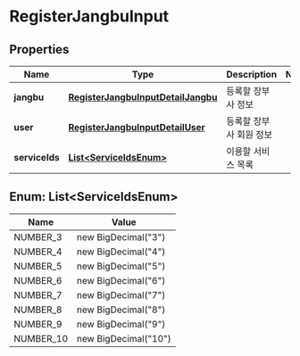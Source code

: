 

# RegisterJangbuInput


## Properties

Name | Type | Description | Notes
------------ | ------------- | ------------- | -------------
**jangbu** | [**RegisterJangbuInputDetailJangbu**](RegisterJangbuInputDetailJangbu.md) | 등록할 장부사 정보 | 
**user** | [**RegisterJangbuInputDetailUser**](RegisterJangbuInputDetailUser.md) | 등록할 장부사 회원 정보 | 
**serviceIds** | [**List&lt;ServiceIdsEnum&gt;**](#List&lt;ServiceIdsEnum&gt;) | 이용할 서비스 목록 | 



## Enum: List&lt;ServiceIdsEnum&gt;

Name | Value
---- | -----
NUMBER_3 | new BigDecimal(&quot;3&quot;)
NUMBER_4 | new BigDecimal(&quot;4&quot;)
NUMBER_5 | new BigDecimal(&quot;5&quot;)
NUMBER_6 | new BigDecimal(&quot;6&quot;)
NUMBER_7 | new BigDecimal(&quot;7&quot;)
NUMBER_8 | new BigDecimal(&quot;8&quot;)
NUMBER_9 | new BigDecimal(&quot;9&quot;)
NUMBER_10 | new BigDecimal(&quot;10&quot;)



